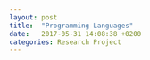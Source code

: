 ```yaml
---
layout: post
title:  "Programming Languages"
date:   2017-05-31 14:08:38 +0200
categories: Research Project
---
```


